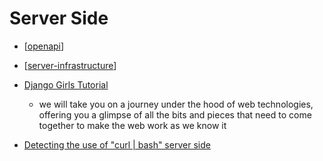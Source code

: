 Server Side
===========

* [[openapi]]
* [[server-infrastructure]]

* [Django Girls Tutorial](https://tutorial.djangogirls.org/en/)
    * we will take you on a journey under the hood of web technologies, offering you a glimpse of all the bits and pieces that need to come together to make the web work as we know it

* [Detecting the use of "curl | bash" server side](https://www.idontplaydarts.com/2016/04/detecting-curl-pipe-bash-server-side/)




[//begin]: # "Autogenerated link references for markdown compatibility"
[openapi]: openapi.md "OpenAPI"
[server-infrastructure]: server-infrastructure.md "Server Infrastructure"
[//end]: # "Autogenerated link references"